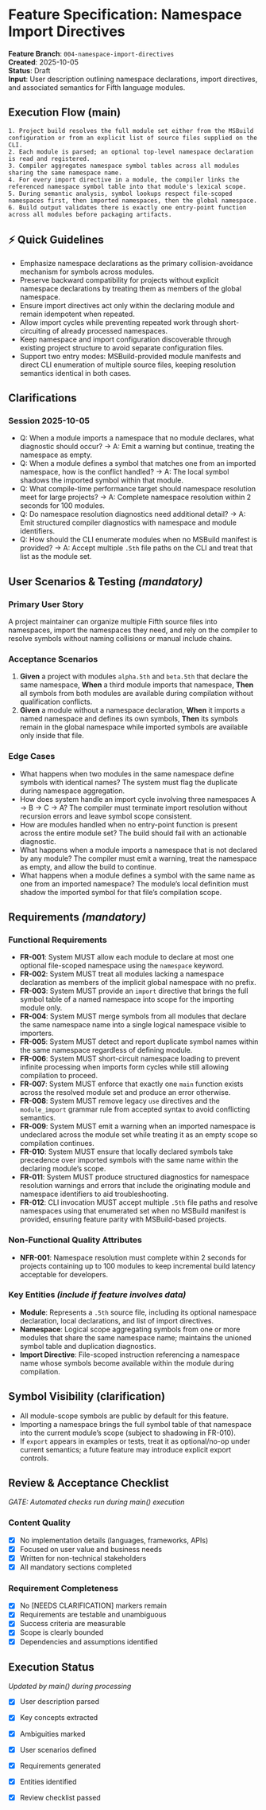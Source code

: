 # Feature Specification: Namespace Import Directives

**Feature Branch**: `004-namespace-import-directives`  
**Created**: 2025-10-05  
**Status**: Draft  
**Input**: User description outlining namespace declarations, import directives, and associated semantics for Fifth language modules.

## Execution Flow (main)
```
1. Project build resolves the full module set either from the MSBuild configuration or from an explicit list of source files supplied on the CLI.
2. Each module is parsed; an optional top-level namespace declaration is read and registered.
3. Compiler aggregates namespace symbol tables across all modules sharing the same namespace name.
4. For every import directive in a module, the compiler links the referenced namespace symbol table into that module's lexical scope.
5. During semantic analysis, symbol lookups respect file-scoped namespaces first, then imported namespaces, then the global namespace.
6. Build output validates there is exactly one entry-point function across all modules before packaging artifacts.
```

## ⚡ Quick Guidelines
- Emphasize namespace declarations as the primary collision-avoidance mechanism for symbols across modules.
- Preserve backward compatibility for projects without explicit namespace declarations by treating them as members of the global namespace.
- Ensure import directives act only within the declaring module and remain idempotent when repeated.
- Allow import cycles while preventing repeated work through short-circuiting of already processed namespaces.
- Keep namespace and import configuration discoverable through existing project structure to avoid separate configuration files.
- Support two entry modes: MSBuild-provided module manifests and direct CLI enumeration of multiple source files, keeping resolution semantics identical in both cases.

## Clarifications

### Session 2025-10-05
- Q: When a module imports a namespace that no module declares, what diagnostic should occur? → A: Emit a warning but continue, treating the namespace as empty.
- Q: When a module defines a symbol that matches one from an imported namespace, how is the conflict handled? → A: The local symbol shadows the imported symbol within that module.
- Q: What compile-time performance target should namespace resolution meet for large projects? → A: Complete namespace resolution within 2 seconds for 100 modules.
- Q: Do namespace resolution diagnostics need additional detail? → A: Emit structured compiler diagnostics with namespace and module identifiers.
- Q: How should the CLI enumerate modules when no MSBuild manifest is provided? → A: Accept multiple `.5th` file paths on the CLI and treat that list as the module set.

## User Scenarios & Testing *(mandatory)*

### Primary User Story
A project maintainer can organize multiple Fifth source files into namespaces, import the namespaces they need, and rely on the compiler to resolve symbols without naming collisions or manual include chains.

### Acceptance Scenarios
1. **Given** a project with modules `alpha.5th` and `beta.5th` that declare the same namespace, **When** a third module imports that namespace, **Then** all symbols from both modules are available during compilation without qualification conflicts.
2. **Given** a module without a namespace declaration, **When** it imports a named namespace and defines its own symbols, **Then** its symbols remain in the global namespace while imported symbols are available only inside that file.

### Edge Cases
- What happens when two modules in the same namespace define symbols with identical names? The system must flag the duplicate during namespace aggregation.
- How does system handle an import cycle involving three namespaces A → B → C → A? The compiler must terminate import resolution without recursion errors and leave symbol scope consistent.
- How are modules handled when no entry-point function is present across the entire module set? The build should fail with an actionable diagnostic.
- What happens when a module imports a namespace that is not declared by any module? The compiler must emit a warning, treat the namespace as empty, and allow the build to continue.
- What happens when a module defines a symbol with the same name as one from an imported namespace? The module’s local definition must shadow the imported symbol for that file’s compilation scope.

## Requirements *(mandatory)*

### Functional Requirements
- **FR-001**: System MUST allow each module to declare at most one optional file-scoped namespace using the `namespace` keyword.
- **FR-002**: System MUST treat all modules lacking a namespace declaration as members of the implicit global namespace with no prefix.
- **FR-003**: System MUST provide an `import` directive that brings the full symbol table of a named namespace into scope for the importing module only.
- **FR-004**: System MUST merge symbols from all modules that declare the same namespace name into a single logical namespace visible to importers.
- **FR-005**: System MUST detect and report duplicate symbol names within the same namespace regardless of defining module.
- **FR-006**: System MUST short-circuit namespace loading to prevent infinite processing when imports form cycles while still allowing compilation to proceed.
- **FR-007**: System MUST enforce that exactly one `main` function exists across the resolved module set and produce an error otherwise.
- **FR-008**: System MUST remove legacy `use` directives and the `module_import` grammar rule from accepted syntax to avoid conflicting semantics.
- **FR-009**: System MUST emit a warning when an imported namespace is undeclared across the module set while treating it as an empty scope so compilation continues.
- **FR-010**: System MUST ensure that locally declared symbols take precedence over imported symbols with the same name within the declaring module’s scope.
- **FR-011**: System MUST produce structured diagnostics for namespace resolution warnings and errors that include the originating module and namespace identifiers to aid troubleshooting.
- **FR-012**: CLI invocation MUST accept multiple `.5th` file paths and resolve namespaces using that enumerated set when no MSBuild manifest is provided, ensuring feature parity with MSBuild-based projects.

### Non-Functional Quality Attributes
- **NFR-001**: Namespace resolution must complete within 2 seconds for projects containing up to 100 modules to keep incremental build latency acceptable for developers.

### Key Entities *(include if feature involves data)*
- **Module**: Represents a `.5th` source file, including its optional namespace declaration, local declarations, and list of import directives.
- **Namespace**: Logical scope aggregating symbols from one or more modules that share the same namespace name; maintains the unioned symbol table and duplication diagnostics.
- **Import Directive**: File-scoped instruction referencing a namespace name whose symbols become available within the module during compilation.

## Symbol Visibility (clarification)

- All module-scope symbols are public by default for this feature.
- Importing a namespace brings the full symbol table of that namespace into the current module’s scope (subject to shadowing in FR-010).
- If `export` appears in examples or tests, treat it as optional/no-op under current semantics; a future feature may introduce explicit export controls.

## Review & Acceptance Checklist
*GATE: Automated checks run during main() execution*

### Content Quality
- [x] No implementation details (languages, frameworks, APIs)
- [x] Focused on user value and business needs
- [x] Written for non-technical stakeholders
- [x] All mandatory sections completed

### Requirement Completeness
- [x] No [NEEDS CLARIFICATION] markers remain
- [x] Requirements are testable and unambiguous  
- [x] Success criteria are measurable
- [x] Scope is clearly bounded
- [x] Dependencies and assumptions identified

## Execution Status
*Updated by main() during processing*

- [x] User description parsed
- [x] Key concepts extracted
- [x] Ambiguities marked
- [x] User scenarios defined
- [x] Requirements generated
- [x] Entities identified
- [x] Review checklist passed

